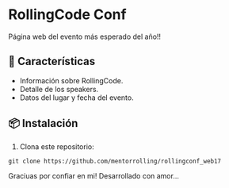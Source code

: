 # RollingCode Conf

Página web del evento más esperado del año!!

## 🚀 Características

- Información sobre RollingCode.
- Detalle de los speakers.
- Datos del lugar y fecha del evento.

## 📦 Instalación

1. Clona este repositorio:

`git clone https://github.com/mentorrolling/rollingconf_web17`

Graciuas por confiar en mi!
Desarrollado con amor...
